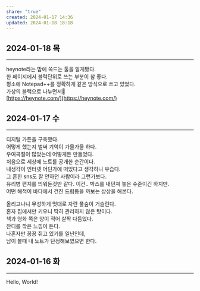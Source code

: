 ```yaml
---
share: "true"
created: 2024-01-17 14:36
updated: 2024-01-18 18:18
---
```


## 2024-01-18 목
--- 
heynote라는 맘에 쏙드는 툴을 알게됐다.  
한 페이지에서 블럭단위로 쓰는 부분이 참 좋다.  
평소에 Notepad++를 정확하게 같은 방식으로 쓰고 있었다.  
가상의 블럭으로 나누면서🤣  
[https://heynote.com/](https://heynote.com/)


## 2024-01-17 수
---
디지털 가든을 구축했다.  
어떻게 했는지 벌써 기억이 가물가물 하다.  
우여곡절이 많았는데 어떻게든 만들었다.  
처음으로 세상에 노트를 공개한 순간이다.  
내생각이 인터넷 어딘가에 떠있다고 생각하니 우습다.  
그 흔한 sns도 잘 안하던 사람이라 그런가보다.  
유리병 편지를 띄워둔것만 같다. 이건.. 박스를 내던져 놓은 수준이긴 하지만.  
어떤 해적이 바다에서 건진 드럼통을 까보는 상상을 해본다.

올리고나니 무성하게 멋대로 자란 풀숲이 거슬린다.  
혼자 집에서만 키우니 딱히 관리하지 않은 탓이다.  
책과 영화 쪽은 양이 적어 살짝 다듬었다.  
잔디를 깎은 느낌이 든다.  
나혼자만 꽁꽁 쥐고 있기를 일년인데,  
남이 볼때 내 노트가 단정해보였으면 한다.


## 2024-01-16 화
---
Hello, World!